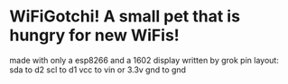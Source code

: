 # WiFiGotchi! A small pet that is hungry for new WiFis!
made with only a esp8266 and a 1602 display
written by grok
pin layout:
sda to d2
scl to d1
vcc to vin or  3.3v
gnd to gnd
